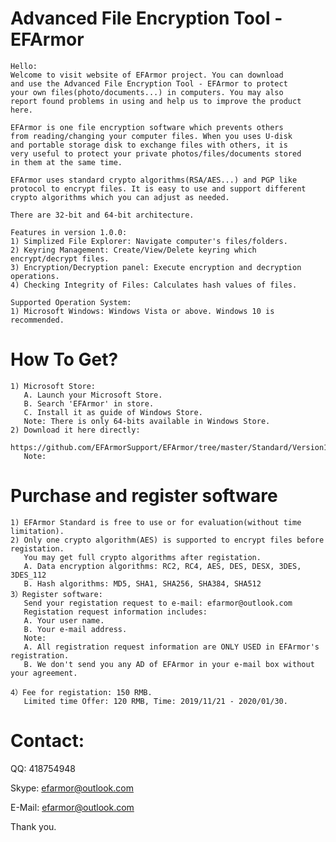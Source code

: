 # Advanced File Encryption Tool - EFArmor
    Hello:
    Welcome to visit website of EFArmor project. You can download
    and use the Advanced File Encryption Tool - EFArmor to protect
    your own files(photo/documents...) in computers. You may also 
    report found problems in using and help us to improve the product 
    here.

    EFArmor is one file encryption software which prevents others 
    from reading/changing your computer files. When you uses U-disk
    and portable storage disk to exchange files with others, it is
    very useful to protect your private photos/files/documents stored
    in them at the same time. 

    EFArmor uses standard crypto algorithms(RSA/AES...) and PGP like
    protocol to encrypt files. It is easy to use and support different
    crypto algorithms which you can adjust as needed.

    There are 32-bit and 64-bit architecture. 
    
    Features in version 1.0.0:
    1) Simplized File Explorer: Navigate computer's files/folders.
    2) Keyring Management: Create/View/Delete keyring which encrypt/decrypt files.
    3) Encryption/Decryption panel: Execute encryption and decryption operations.
    4) Checking Integrity of Files: Calculates hash values of files.
    
    Supported Operation System:
    1) Microsoft Windows: Windows Vista or above. Windows 10 is recommended.
       
# How To Get?
    1) Microsoft Store:
       A. Launch your Microsoft Store.
       B. Search 'EFArmor' in store.
       C. Install it as guide of Windows Store.
       Note: There is only 64-bits available in Windows Store.
    2) Download it here directly:
       https://github.com/EFArmorSupport/EFArmor/tree/master/Standard/Version1.0.0
       Note: 
    

# Purchase and register software
    1) EFArmor Standard is free to use or for evaluation(without time limitation).
    2) Only one crypto algorithm(AES) is supported to encrypt files before registation.
       You may get full crypto algorithms after registation.
       A. Data encryption algorithms: RC2, RC4, AES, DES, DESX, 3DES, 3DES_112 
       B. Hash algorithms: MD5, SHA1, SHA256, SHA384, SHA512
    3）Register software:
       Send your registation request to e-mail: efarmor@outlook.com
       Registation request information includes:
       A. Your user name.
       B. Your e-mail address.
       Note:
       A. All registration request information are ONLY USED in EFArmor's registration.
       B. We don't send you any AD of EFArmor in your e-mail box without your agreement.
       
    4）Fee for registation: 150 RMB.
       Limited time Offer: 120 RMB, Time: 2019/11/21 - 2020/01/30.


# Contact:
QQ: 418754948

Skype: efarmor@outlook.com

E-Mail: efarmor@outlook.com

Thank you.
